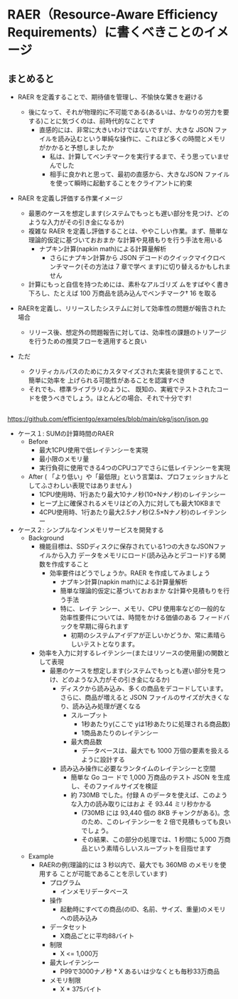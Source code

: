 # RAER（Resource-Aware Efficiency Requirements）に書くべきことのイメージ

## まとめると

- RAER を定義することで、期待値を管理し、不愉快な驚きを避ける
    - 後になって、それが物理的に不可能である(あるいは、かなりの労力を要する)ことに気づくのは、前時代的なことです
        - 直感的には、非常に大きいわけではないですが、大きな JSON ファイルを読み込むという単純な操作に、これほど多くの時間とメモリがかかると予想しましたか
            - 私は、計算してベンチマークを実行するまで、そう思っていませんでした
            - 相手に良かれと思って、最初の直感から、大きなJSON ファイルを使って瞬時に起動することをクライアントに約束
- RAER を定義し評価する作業イメージ
    - 最悪のケースを想定します(システムでもっとも遅い部分を見つけ、どのような入力がその引き金になるか)
    - 複雑な RAER を定義し評価することは、ややこしい作業。まず、簡単な理論的仮定に基づいておおまか な計算や見積もりを行う手法を用いる
      - ナプキン計算(napkin math)による計算量解析
        - さらにナプキン計算から JSON デコードのクイックマイクロベンチマーク(その方法は 7 章で学べ ます)に切り替えるかもしれません
    - 計算にもっと自信を持つためには、素朴なアルゴリズ ムをすばやく書き下ろし、たとえば 100 万商品を読み込んでベンチマーク† 16 を取る
- RAERを定義し、リリースしたシステムに対して効率性の問題が報告された場合
    - リリース後、想定外の問題報告に対しては、効率性の課題のトリアージを行うための推奨フローを適用すると良い

- ただ
  - クリティカルパスのためにカスタマイズされた実装を提供することで、簡単に効率を 上げられる可能性があることを認識すべき
  - それでも、標準ライブラリのように、 既知の、実戦でテストされたコードを使うべきでしょう。ほとんどの場合、それで十分です!

## 

https://github.com/efficientgo/examples/blob/main/pkg/json/json.go

- ケース１: SUMの計算時間のRAER
    - Before
        - 最大1CPU使用で低レイテンシーを実現
        - 最小限のメモリ量
        - 実行負荷に使用できる4つのCPUコアでさらに低レイテンシーを実現
    - After ( 「より低い」や「最低限」という言葉は、プロフェッショナルとしてふさわしい表現ではありません )
        - 1CPU使用時、1行あたり最大10ナノ秒(10×Nナノ秒)のレイテンシー
        - ヒープ上に確保されるメモリはどの入力に対しても最大10KBまで
        - 4CPU使用時、1行あたり最大2.5ナノ秒(2.5×Nナノ秒)のレイテンシー
- ケース２: シンプルなインメモリサービスを開発する
  - Background
    - 機能目標は、SSDディスクに保存されている1つの大きなJSONファイルから入力 データをメモリにロード(読み込みとデコード)する関数を作成すること
        - 効率要件はどうでしょうか。RAER を作成してみましょう
            - ナプキン計算(napkin math)による計算量解析
            - 簡単な理論的仮定に基づいておおまか な計算や見積もりを行う手法
            - 特に、レイテ ンシー、メモリ、CPU 使用率などの一般的な効率性要件については、時間をかける価値のある フィードバックを早期に得られます
                - 初期のシステムアイデアが正しいかどうか、常に素晴らしいテストとなります。
    - 効率を入力に対するレイテンシー(またはリソースの使用量)の関数として表現
      - 最悪のケースを想定します(システムでもっとも遅い部分を見つけ、どのような入力がその引き金になるか)
        - ディスクから読み込み、多くの商品をデコードしています。さらに、商品が増えると JSON ファイルのサイズが大きくなり、読み込み処理が遅くなる
            - スループット
                - 1秒あたりy(ここで yは1秒あたりに処理される商品数)
                - 1商品あたりのレイテンシー
            - 最大商品数
                - データベースは、最大でも 1000 万個の要素を扱えるように設計する
        - 読み込み操作に必要なランタイムのレイテンシーと空間
            - 簡単な Go コー ドで 1,000 万商品のテスト JSON を生成し、そのファイルサイズを検証
            - 約 730MB でした。付録 A のデータを使えば、このような入力の読み取りにはおよ そ 93.44 ミリ秒かかる
              - (730MB には 93,440 個の 8KB チャンクがある)。念のため、このレイテンシーを 2 倍で見積もっても良いでしょう。
              - その結果、この部分の処理では、1 秒間に 5,000 万商品という素晴らしいスループットを目指せます
  - Example
    - RAERの例(理論的には 3 秒以内で、最大でも 360MB のメモリを使用する ことが可能であることを示しています)
        - プログラム
            - インメモリデータベース
        - 操作
            - 起動時にすべての商品(のID、名前、サイズ、重量)のメモリへの読み込み
        - データセット
            - X商品ごとに平均88バイト
        - 制限
            - X <= 1,000万
        - 最大レイテンシー
            - P99で3000ナノ秒 * X あるいは少なくとも毎秒33万商品
        - メモリ制限
            - X * 375バイト


